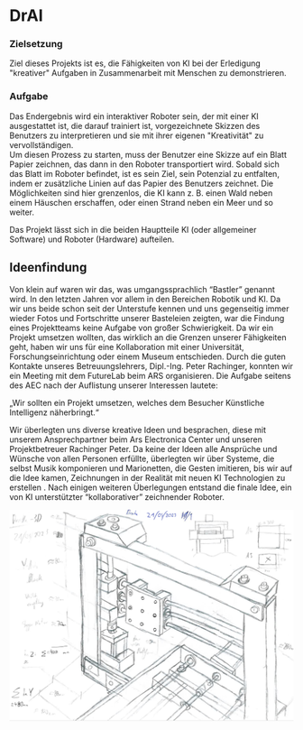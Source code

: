 # DrAI

### Zielsetzung

Ziel dieses Projekts ist es, die Fähigkeiten von KI bei der Erledigung "kreativer" Aufgaben in Zusammenarbeit mit Menschen zu demonstrieren.

### Aufgabe

Das Endergebnis wird ein interaktiver Roboter sein, der mit einer KI ausgestattet ist, die darauf trainiert ist, vorgezeichnete Skizzen des Benutzers zu interpretieren und sie mit ihrer eigenen "Kreativität" zu vervollständigen.  
Um diesen Prozess zu starten, muss der Benutzer eine Skizze auf ein Blatt Papier zeichnen, das dann in den Roboter transportiert wird. Sobald sich das Blatt im Roboter befindet, ist es sein Ziel, sein Potenzial zu entfalten, indem er zusätzliche Linien auf das Papier des Benutzers zeichnet. Die Möglichkeiten sind hier grenzenlos, die KI kann z. B. einen Wald neben einem Häuschen erschaffen, oder einen Strand neben ein Meer und so weiter.

Das Projekt lässt sich in die beiden Hauptteile KI (oder allgemeiner Software) und Roboter (Hardware) aufteilen.

## Ideenfindung

Von klein auf waren wir das, was umgangssprachlich “Bastler” genannt wird. In den letzten Jahren vor allem in den Bereichen Robotik und KI. Da wir uns beide schon seit der Unterstufe kennen und uns gegenseitig immer wieder Fotos und Fortschritte unserer Basteleien zeigten, war die Findung eines Projektteams keine Aufgabe von großer Schwierigkeit. 
Da wir ein Projekt umsetzen wollten, das wirklich an die Grenzen unserer Fähigkeiten geht, haben wir uns für eine Kollaboration mit einer Universität, Forschungseinrichtung oder einem Museum entschieden. Durch die guten Kontakte unseres Betreuungslehrers, Dipl.-Ing. Peter Rachinger, konnten wir ein Meeting mit dem FutureLab beim ARS organisieren. Die Aufgabe seitens des AEC nach der Auflistung unserer Interessen lautete:

„Wir sollten ein Projekt umsetzen, welches dem Besucher Künstliche Intelligenz näherbringt.“

Wir überlegten uns diverse kreative Ideen und besprachen, diese mit unserem Ansprechpartner beim Ars Electronica Center und unseren Projektbetreuer Rachinger Peter. Da keine der Ideen alle Ansprüche und Wünsche von allen Personen erfüllte, überlegten wir über Systeme, die selbst Musik komponieren und Marionetten, die Gesten imitieren, bis wir auf die Idee kamen, Zeichnungen in der Realität mit neuen KI Technologien zu erstellen . Nach einigen weiteren Überlegungen entstand die finale Idee, ein von KI unterstützter  “kollaborativer” zeichnender Roboter.

![first concept art](./images/main.PNG)
